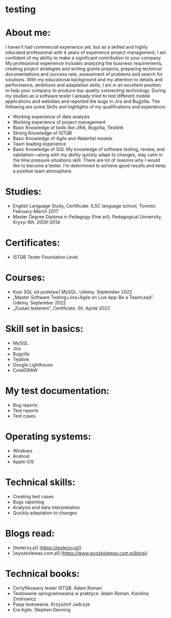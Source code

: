 # testing
# About me:
I haven't had commercial experience yet, but as a skilled and highly educated professional with 4 years of experience project management, I am confident of my ability to make a significant contribution to your company. My professional experience includes analyzing the business requirements, creating project strategies and writing grants projects, preparing technical documentations and success rate, assessment of problems and search for solutions. With my educational background and my attention to details and performance, ambitions and adaptation skills, I am in an excellent position to help your company to produce top-quality connecting technology.  During my studies as a software tester I already tried to test different mobile applications and websites and reported the bugs in Jira and Bugzilla. 
The following are some Skills and highlights of my qualifications and experience:
* Working experience of data analysis
* Working experience of project management
* Basic Knowledge of tools like JIRA, Bugzilla, Testlink
* Strong Knowledge of ISTQB
* Basic Knowledge of Agile and Waterfall models
* Team leading experience
* Basic Knowledge of SQL
My knowledge of software testing, review, and validation—along with my ability quickly adapt to changes, stay calm in the time pressure situations skill. There are lot of reasons why I would like to become a tester. I’m determined to achieve good results and keep a positive team atmosphere.

# Studies:
* English Language Study, Certificate. ILSC language school, Toronto. February-March 2017
* Master Degree Diploma in Pedagogy (fine art). Pedagogical University, Kryvyi Rih. 2009-2014

# Certificates:
* ISTQB Tester Foundation Level

# Courses:
* Kusr SQL od podstaw| MySQL. Udemy. September 2022
* „Master Software Testing+Jira+Agile on Live App-Be a TeamLead”. Udemy. September 2022
* „Zostań testerem”, Certificate. SII. Aprile 2022

# Skill set in basics:
* MySQL
* Jira
* Bugzilla
* Testlink
* Google Lighthouse
* CorelDRAW

# My test documentation:
* Bug reports
* Test reports
* Test cases

# Operating systems:
* Windows
* Android
* Apple iOS

# Technical skills:
* Creating test cases
* Bugs raporting
* Analysis and data interpretation
* Quickly adaptation to changes

# Blogs read:
* [testerzy.pl] (https://testerzy.pl/)
* [wyszkolewas.com.pl] (https://www.wyszkolewas.com.pl/blog/)

# Technical books:
* Certyfikowany tester ISTQB. Adam Roman
* Testowanie oprogramowania w praktyce. Adam Roman. Karolina Zmitrowicz
* Pasja testowania. Krzysztof Jadczyk
* Era Agile. Stephen Denning
